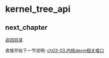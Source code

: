 # kernel_tree_api

## next_chapter

[返回目录](./SUMMARY.md)

直接开始下一节说明: [ch03-03.内核devm相关接口](./ch03-03.kernel_devm_api.md)

